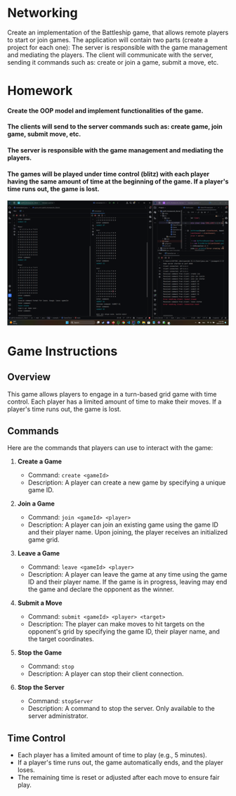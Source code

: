 
  #  Networking
Create an implementation of the Battleship game, that allows remote players to start or join games. The application will contain two parts (create a project for each one):
    The server is responsible with the game management and mediating the players.
    The client will communicate with the server, sending it commands such as:
        create or join a game,
        submit a move, etc. 

# Homework 

  ####  Create the OOP model and implement functionalities of the game.
  ####  The clients will send to the server commands such as: create game, join game, submit move, etc.
  ####  The server is responsible with the game management and mediating the players.
  ####  The games will be played under time control (blitz) with each player having the same amount of time at the beginning of the game. If a player's time runs out, the game is lost. 

![screenshot1](1.png)

  # Game Instructions

## Overview
This game allows players to engage in a turn-based grid game with time control. Each player has a limited amount of time to make their moves. If a player's time runs out, the game is lost.

## Commands
Here are the commands that players can use to interact with the game:

1. **Create a Game**
   - Command: `create <gameId>`
   - Description: A player can create a new game by specifying a unique game ID.

2. **Join a Game**
   - Command: `join <gameId> <player>`
   - Description: A player can join an existing game using the game ID and their player name. Upon joining, the player receives an initialized game grid.

3. **Leave a Game**
   - Command: `leave <gameId> <player>`
   - Description: A player can leave the game at any time using the game ID and their player name. If the game is in progress, leaving may end the game and declare the opponent as the winner.

4. **Submit a Move**
   - Command: `submit <gameId> <player> <target>`
   - Description: The player can make moves to hit targets on the opponent's grid by specifying the game ID, their player name, and the target coordinates.

5. **Stop the Game**
   - Command: `stop`
   - Description: A player can stop their client connection.

6. **Stop the Server**
   - Command: `stopServer`
   - Description: A command to stop the server. Only available to the server administrator.

## Time Control
- Each player has a limited amount of time to play (e.g., 5 minutes).
- If a player's time runs out, the game automatically ends, and the player loses.
- The remaining time is reset or adjusted after each move to ensure fair play.

